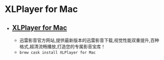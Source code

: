 # XLPlayer for Mac
- [XLPlayer for Mac](https://video.xunlei.com/mac.html)
  -  
  - 迅雷影音官方网站,提供最新版本的迅雷影音下载,视觉性能双重提升,百种格式,超清流畅播放,打造您的专属影音宝库！
  - `brew cask install XLPlayer for Mac`
